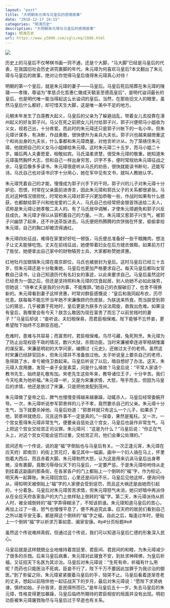 ```yaml
---
layout: "post"
title: "大明朝朱元璋与马皇后的感情故事"
date: "2018-12-17 16:15"
categories: "明清历史"
description: "大明朝朱元璋与马皇后的感情故事"
tags: 明清历史
url: https://www.y5000.com/zgls/mq/2886.html
---
```






![](https://img.y5000.com/uploads/allimg/160715/4-160G5002533944.jpg)

历史上的马皇后不仅琴棋书画一窍不通，还是个大脚，“马大脚”已经是马皇后的代表，在我国旧社会历史讲究裹脚的年代，朱元璋为何喜欢马皇后?本文翻出了朱元璋与马皇后的故事，绝对让你觉得马皇后值得朱元璋真心对待！

明朝的第一个皇后，就是朱元璋的妻子——马皇后。马皇后死后陪葬在朱元璋的陵寝——孝陵，尊谥为“孝慈贞化哲惠仁徽成天毓圣至德高皇后”，是明代谥词最长的皇后，也是明代唯一能当得起这么长谥词的皇后。当然，在那些旧文人的眼里，虽然马皇后什么都好，却可惜天生大脚，这是唯一美中不足的地方。

元朝末年发生了白莲教大起义，马皇后的父亲为了躲避战乱，带着女儿去投靠在濠州起义的好友郭子兴。马父在死之前把女儿托付给郭子兴，郭子兴便把马小姐收为义女，视若己出，十分疼爱。而此时的朱元璋还只是郭子兴帐下的一名小卒。但朱元璋计谋多，有决断，作战勇敢，很快便升为亲兵九夫长。郭子兴也越来越倚重这个和尚出身的九夫长，什么事都和朱元璋商量，对他言听计从，为了笼络住朱元璋，他就把自己的义女马小姐嫁给朱元璋。这时朱元璋二十五岁，而马小姐二十岁。婚后两人夫妻恩爱，相敬如宾。马氏温柔贤慧，很受朱元璋的敬重。她知道朱元璋虽然胸怀大志，但和自己一样出身穷苦，识字不多，便时常规劝朱元璋征战之余，马皇后像多多读书。朱元璋很是听从马氏的劝告，很快就能读书断句，还能写诗。马氏自己也对读书识字十分用心，她在军中见有文书，就叫人教她认字。

朱元璋凭着自己的才能，慢慢成为郭子兴手下的干将。郭子兴的儿子对朱元璋十分妒忌、怨恨，时常在父亲面前进谗言，因此朱元璋和郭氏父子的关系都很紧张。马氏对这种情况很担忧，时常劝朱元璋对郭子兴更加恭敬一些，作战时如果有什么掳获，也都献给郭子兴和他宠爱的二夫人，马氏自己也经常把金银首饰送给二夫人，谎称是朱元璋让她孝敬二夫人的。有了马氏居中调解，才使朱元璋避免和郭子兴反目成仇，朱元璋才得以从容积蓄自己的力量。一次，朱元璋又惹郭子兴生气，被郭子兴幽禁了起来，还不许送茶饭进去。马氏便把热腾腾的炊饼揣在怀里，偷偷拿给朱元璋，自己的胸口却被烫得通红。

朱元璋四处征战，难得在家里好好吃一顿饭，马氏便总准备好一些干粮腌肉，想法子让丈夫能够吃饱。丈夫在前线征战，她便带着妇女在后方缝衣做鞋。如果前方打了胜仗，她便拿出自己家中的财物犒劳士兵，大家都称赞她贤惠。

红地牡丹加银锦朱元璋在南京即位，马氏也被册封为皇后。这时马皇后已经三十五岁，但朱元璋还是十分敬重她，马皇后也更加严格要求自己。每天马皇后都叫女官教自己读书，让自己知道历代有名妇女的事迹，以此来要求自己。马皇后虽然这时已经贵为一国之后，但还是坚持照料朱元璋的饮食起居，别人劝她不必如此操劳，但她说：“侍奉丈夫是我的分内事，不能推辞。”她自己的衣服破旧了，也舍不得换新的。朱元璋看到妻子这样贤惠，时常对群臣感慨说：“皇后和我同起布衣，历尽忧患。朕每每不能忘怀当年她不宋濂像顾灼伤皮肤，为朕送来热食。而当朕受到郭公的猜忌，几乎被置于死地时，皇后更是为朕多方设法周旋，救我出危难。如果没有皇后，我哪里会有今天？朕怎么敢因为现在富贵了而忘了以前贫贱时的妻子？”马皇后却说：“妾听说，夫妇相保易，而君臣相保难。陛下能够不忘怀妾，更希望陛下始终不忘群臣百姓。”

危难时，患难与共容易；而富贵时，君臣相保难。鸟尽弓藏，兔死狗烹。朱元璋为了防止出现权臣干政的情况，数兴大狱，杀戮功臣。当时宋濂被牵连进宰相胡惟庸的谋反案。宋濂是明初的大学问家，编撰过《元史》，还做过太子的老师。虽然这时宋濂已经辞官回乡，但朱元璋并不准备放过他。太子听说皇上要杀自己的老师，急得跳了水，幸亏被侍卫救起来。马皇后听说了以后，暗自想好了办法。这天，朱元璋入宫用膳，发现一桌子全是素菜，问是什么缘故？马皇后说：“平常人家请个教书先生，始终是礼敬有加。宋老先生这些年来，教导诸位王子，十分辛苦。我们今天吃素为他祈福。”朱元璋一听，又是为宋濂求情，大怒，甩手而去，但因为马皇后的求情，他还是放过了宋濂，只是把他发配到茂州。

朱元璋做了皇帝之后，脾气也慢慢变得越来越暴躁，动辄杀人，马皇后经常委婉开导。一次，朱元璋听说参军郭景祥的儿子不孝，竟然要杀自己的父亲。朱元璋十分生气，当下就要杀掉他。马皇后劝道：“郭景祥就只有这么一个儿子，如果杀了他，郭景祥就绝后，况且这件事不一定是真的。”一探查，果然是冤枉。又一次，一个宫女惹得朱元璋非常生气，便要亲自惩处这个宫女，马皇后也装作非常生气，马上把这个宫女交给宫正司议罪。朱元璋问：“这是为什么？”马皇后说：“你正在气头上，对这个宫女可能会惩罚过重，交给宫正司，他们会秉公处理的。”

民间还有一个传说，说的是“福”字倒贴也与马皇后有关。一次正逢元宵，朱元璋在应天府）即南京）的街上赏花灯，看见其中一幅画，画中一个妇人骑在马上，怀里抱着大西瓜，而且赤着大脚。朱元璋勃然大怒，认为这是用来讥讽马皇后出身寒微，没有裹脚。竟敢污辱母仪天下的马皇后，一定要严惩。于是朱元璋吩咐侍从走到挂着这副画的那条街，在各家各户的门上都贴上一个倒转的“福”字，作为标记，明天再一起算账。朱元璋回宫后，心里还是闷闷不乐，马皇后见他这样，便询问侍从，得知明天被倒贴上“福”字的人家便会受到惩罚，而且这大祸还是由她而引起的，十分着急。马皇后对朱元璋苦苦求情，但朱元璋怒气未消，她只好暗中再派侍从在全应天府各家各户的大门上依样贴上倒转的“福”字。第二天，朱元璋派侍从抓人时，被全城倒转的“福”字弄得糊涂了，不知该抓谁。朱元璋知道马皇后的苦心，再加上过了一夜，怒气也慢慢平息了，便不再追究此事。应天府的居民们看到自己之所以能平安无事，都是拜这个倒转的“福”字之福，自此之后，每逢过年时，便贴上一个倒转“福”字以祈求万事如意、阖家安康。#p#分页标题#e#

虽然这个传说难辨真假，但通过这个传说，我们可以知道马皇后仁德的形象深入民心。

马皇后就是这样兢兢业业地维持着宫廷里、君臣间、君民间的和睦，为朱元璋减少了很多的杀戮。后来马皇后病重，朱元璋对此寝食不安，到处求神拜佛，为皇后祈福，又征招天下名医为其诊治。马皇后对朱元璋说：“生死有命，祈福有什么用呢？而药也只能医治不死病，臣妾不行了，陛下千万不要因此加罪于为我诊治的御医。”到了弥留之际，朱元璋紧紧握着马皇后的手，恸哭不止。马皇后看着逐渐苍老的丈夫，想起以前陪伴他一起征战天下的岁月，最后对朱元璋说：“愿陛下求贤纳谏，慎终如始，子孙皆贤，臣民得所而已。”是年马皇后五十一岁。失去马皇后的朱元璋，性格变得更加暴躁，马皇后临终所期待的君臣相安的局面并没有出现。明初功臣被朱元璋屠戮殆尽与马皇后过于早逝也有关系。

